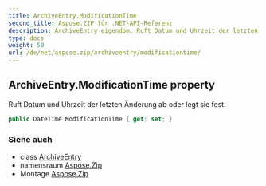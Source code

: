 ```yaml
---
title: ArchiveEntry.ModificationTime
second_title: Aspose.ZIP für .NET-API-Referenz
description: ArchiveEntry eigendom. Ruft Datum und Uhrzeit der letzten Änderung ab oder legt sie fest.
type: docs
weight: 50
url: /de/net/aspose.zip/archiveentry/modificationtime/
---
```

## ArchiveEntry.ModificationTime property

Ruft Datum und Uhrzeit der letzten Änderung ab oder legt sie fest.

```csharp
public DateTime ModificationTime { get; set; }
```

### Siehe auch

* class [ArchiveEntry](../)
* namensraum [Aspose.Zip](../../archiveentry/)
* Montage [Aspose.Zip](../../../)


